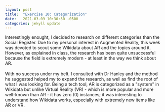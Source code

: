```yaml
---
layout: post
title:  "Exercise 10: Categorization"
date:   2021-03-09 10:30:30 -0500
categories: jekyll update
---
```

Interestingly enought, I decided to research on different categories than the Social Register. Due to my personal interest in Augmented Reality, this week was devoted to scout some Wikidata about AR and the topics around it. However, as explained in class, the research has been quite unsuccessful because the field is extremely modern - at least in the way we think about AR.
<br>
<br>
With no success under my belt, I consulted with Dr Hanley and the method he suggested helped my to expand the research, as well as find the root of what I was looking for. Being a tech tool, AR is categorized as a "system" in Wikidata but unlike Virtual Reality (VR) - which is more popular and more well-known than AR - it has zero (0) instances; it was interesting to understand how Wikidata works, especially with extremely new items like AR or VR.